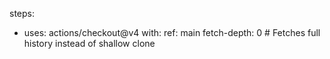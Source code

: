 steps:
  - uses: actions/checkout@v4
    with:
      ref: main
      fetch-depth: 0  # Fetches full history instead of shallow clone
